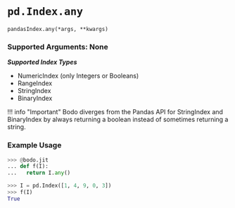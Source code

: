 # `pd.Index.any`

`pandasIndex.any(*args, **kwargs)`

### Supported Arguments: None

***Supported Index Types***

  - NumericIndex (only Integers or Booleans)
  - RangeIndex
  - StringIndex
  - BinaryIndex

 !!! info "Important"
      Bodo diverges from the Pandas API for StringIndex and BinaryIndex by always returning a boolean instead of sometimes returning a string.

### Example Usage

```py
>>> @bodo.jit
... def f(I):
...   return I.any()

>>> I = pd.Index([1, 4, 9, 0, 3])
>>> f(I)
True
```

